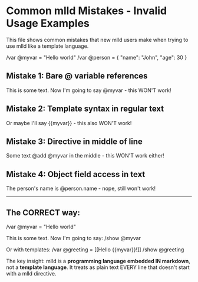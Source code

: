 # Common mlld Mistakes - Invalid Usage Examples

This file shows common mistakes that new mlld users make when trying to use mlld like a template language.

/var @myvar = "Hello world"
/var @person = { "name": "John", "age": 30 }

## Mistake 1: Bare @ variable references
This is some text. Now I'm going to say @myvar - this WON'T work!

## Mistake 2: Template syntax in regular text  
Or maybe I'll say {{myvar}} - this also WON'T work!

## Mistake 3: Directive in middle of line
Some text @add @myvar in the middle - this WON'T work either!

## Mistake 4: Object field access in text
The person's name is @person.name - nope, still won't work!

---

## The CORRECT way:

/var @myvar = "Hello world"

This is some text. Now I'm going to say:
/show @myvar

Or with templates:
/var @greeting = [[Hello {{myvar}}!]]
/show @greeting

The key insight: mlld is a **programming language embedded IN markdown**, not a **template language**. 
It treats as plain text EVERY line that doesn't start with a mlld directive.